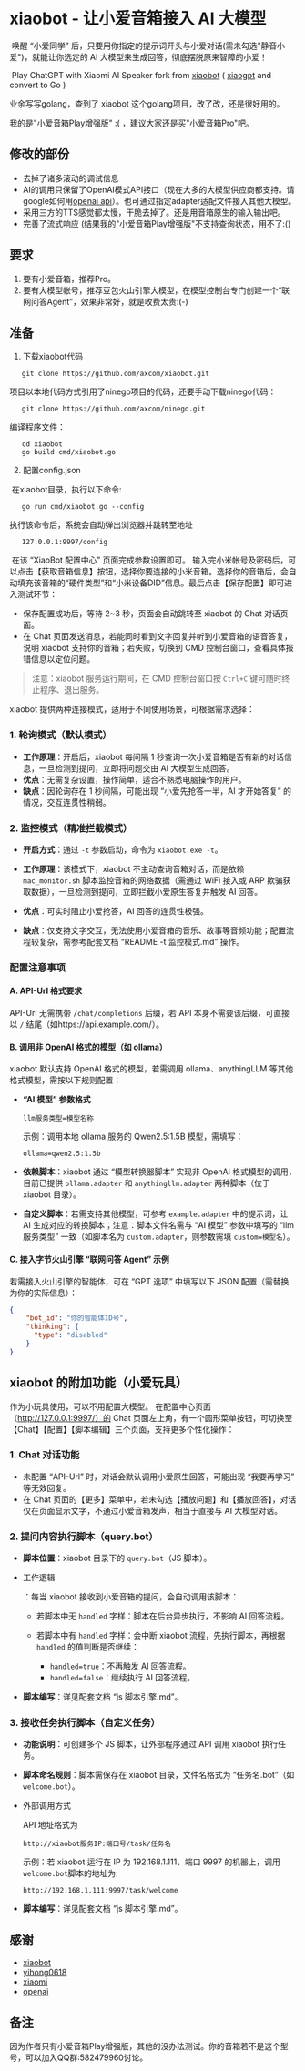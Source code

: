 # xiaobot - 让小爱音箱接入 AI 大模型

​	唤醒 “小爱同学” 后，只要用你指定的提示词开头与小爱对话(需未勾选"静音小爱")，就能让你选定的 AI 大模型来生成回答，彻底摆脱原来智障的小爱！

​	Play ChatGPT with Xiaomi AI Speaker fork from [xiaobot](https://github.com/longbai/xiaobot) ( [xiaogpt](https://github.com/yihong0618/xiaogpt) and convert to Go )

业余写写golang，查到了 xiaobot 这个golang项目，改了改，还是很好用的。

我的是"小爱音箱Play增强版" :( ，建议大家还是买"小爱音箱Pro"吧。

## 修改的部份

- 去掉了诸多滚动的调试信息
- AI的调用只保留了OpenAI模式API接口（现在大多的大模型供应商都支持。请google如何用[openai api](https://platform.openai.com/account/api-keys)）。也可通过指定adapter适配文件接入其他大模型。
- 采用三方的TTS感觉都太慢，干脆去掉了。还是用音箱原生的输入输出吧。
- 完善了流式响应 (结果我的"小爱音箱Play增强版"不支持查询状态，用不了:()

## 要求

1. 要有小爱音箱，推荐Pro。
2. 要有大模型帐号，推荐豆包火山引擎大模型，在模型控制台专门创建一个“联网问答Agent”，效果非常好，就是收费太贵:(-)

## 准备

1. 下载xiaobot代码
```
   git clone https://github.com/axcom/xiaobot.git
```
项目以本地代码方式引用了ninego项目的代码，还要手动下载ninego代码：
```
   git clone https://github.com/axcom/ninego.git
```
编译程序文件：
```
   cd xiaobot
   go build cmd/xiaobot.go
```

2. 配置config.json

​	在xiaobot目录，执行以下命令:

```
   go run cmd/xiaobot.go --config
```
   执行该命令后，系统会自动弹出浏览器并跳转至地址

```
   127.0.0.1:9997/config
```

​	在该 “XiaoBot 配置中心” 页面完成参数设置即可。
​	输入完小米帐号及密码后，可以点击【获取音箱信息】按钮，选择你要连接的小米音箱。选择你的音箱后，会自动填充该音箱的“硬件类型”和“小米设备DID”信息。
​	最后点击【保存配置】即可进入测试环节：

- 保存配置成功后，等待 2~3 秒，页面会自动跳转至 xiaobot 的 Chat 对话页面。
- 在 Chat 页面发送消息，若能同时看到文字回复并听到小爱音箱的语音答复，说明 xiaobot 支持你的音箱；若失败，切换到 CMD 控制台窗口，查看具体报错信息以定位问题。

> 注意：xiaobot 服务运行期间，在 CMD 控制台窗口按 `Ctrl+C` 键可随时终止程序、退出服务。



xiaobot 提供两种连接模式，适用于不同使用场景，可根据需求选择：

### 1. 轮询模式（默认模式）

- **工作原理**：开启后，xiaobot 每间隔 1 秒查询一次小爱音箱是否有新的对话信息，一旦检测到提问，立即将问题交由 AI 大模型生成回答。
- **优点**：无需复杂设置，操作简单，适合不熟悉电脑操作的用户。
- **缺点**：因轮询存在 1 秒间隔，可能出现 “小爱先抢答一半，AI 才开始答复” 的情况，交互连贯性稍弱。

### 2. 监控模式（精准拦截模式）

- **开启方式**：通过 `-t` 参数启动，命令为 `xiaobot.exe -t`。

- **工作原理**：该模式下，xiaobot 不主动查询音箱对话，而是依赖 `mac_monitor.sh` 脚本监控音箱的网络数据（需通过 WiFi 接入或 ARP 欺骗获取数据），一旦检测到提问，立即拦截小爱原生答复并触发 AI 回答。

- **优点**：可实时阻止小爱抢答，AI 回答的连贯性极强。

- **缺点**：仅支持文字交互，无法使用小爱音箱的音乐、故事等音频功能；配置流程较复杂，需参考配套文档 “README -t 监控模式.md” 操作。

  

### 配置注意事项

#### A. API-Url 格式要求

API-Url 无需携带 `/chat/completions` 后缀，若 API 本身不需要该后缀，可直接以 `/` 结尾（如https://api.example.com/）。

#### B. 调用非 OpenAI 格式的模型（如 ollama）

xiaobot 默认支持 OpenAI 格式的模型，若需调用 ollama、anythingLLM 等其他格式模型，需按以下规则配置：

- **“AI 模型” 参数格式**

  ```
  llm服务类型=模型名称
  ```

  示例：调用本地 ollama 服务的 Qwen2.5:1.5B 模型，需填写：

  ```
  ollama=qwen2.5:1.5b
  ```

- **依赖脚本**：xiaobot 通过 “模型转换器脚本” 实现非 OpenAI 格式模型的调用，目前已提供 `ollama.adapter` 和 `anythingllm.adapter` 两种脚本（位于 xiaobot 目录）。

- **自定义脚本**：若需支持其他模型，可参考 `example.adapter` 中的提示词，让 AI 生成对应的转换脚本；注意：脚本文件名需与 “AI 模型” 参数中填写的 “llm 服务类型” 一致（如脚本名为 `custom.adapter`，则参数需填 `custom=模型名`）。

#### C. 接入字节火山引擎 “联网问答 Agent” 示例

若需接入火山引擎的智能体，可在 “GPT 选项” 中填写以下 JSON 配置（需替换为你的实际信息）：

```json
{
    "bot_id": "你的智能体ID号",
    "thinking": {
      "type": "disabled"
    }
}
```



## xiaobot 的附加功能（小爱玩具）

作为小玩具使用，可以不用配置大模型。
在配置中心页面（http://127.0.0.1:9997/）的 Chat 页面左上角，有一个圆形菜单按钮，可切换至【Chat】【配置】【脚本编辑】三个页面，支持更多个性化操作：

### 1. Chat 对话功能

- 未配置 “API-Url” 时，对话会默认调用小爱原生回答，可能出现 “我要再学习” 等无效回复。
- 在 Chat 页面的【更多】菜单中，若未勾选【播放问题】和【播放回答】，对话仅在页面显示文字，不通过小爱音箱发声，相当于直接与 AI 大模型对话。

### 2. 提问内容执行脚本（query.bot）

- **脚本位置**：xiaobot 目录下的 `query.bot`（JS 脚本）。

- 工作逻辑

  ：每当 xiaobot 接收到小爱音箱的提问，会自动调用该脚本：

  - 若脚本中无 `handled` 字样：脚本在后台异步执行，不影响 AI 回答流程。

  - 若脚本中有 `handled` 字样：会中断 xiaobot 流程，先执行脚本，再根据 `handled` 的值判断是否继续：

    - `handled=true`：不再触发 AI 回答流程。
    - `handled=false`：继续执行 AI 回答流程。
  
- **脚本编写**：详见配套文档 “js 脚本引擎.md”。

### 3. 接收任务执行脚本（自定义任务）

- **功能说明**：可创建多个 JS 脚本，让外部程序通过 API 调用 xiaobot 执行任务。

- **脚本命名规则**：脚本需保存在 xiaobot 目录，文件名格式为 “任务名.bot”（如 `welcome.bot`）。

- 外部调用方式

  API 地址格式为

  ```
  http://xiaobot服务IP:端口号/task/任务名
  ```

  示例：若 xiaobot 运行在 IP 为 192.168.1.111、端口 9997 的机器上，调用`welcome.bot`脚本的地址为:

  ```
  http://192.168.1.111:9997/task/welcome
  ```

- **脚本编写**：详见配套文档 “js 脚本引擎.md”。



## 感谢

- [xiaobot](https://github.com/longbai/xiaobot)
- [yihong0618](https://github.com/yihong0618)
- [xiaomi](https://www.mi.com/)
- [openai](https://openai.com/)



## 备注

因为作者只有小爱音箱Play增强版，其他的没办法测试。你的音箱若不是这个型号，可以加入QQ群:582479960讨论。